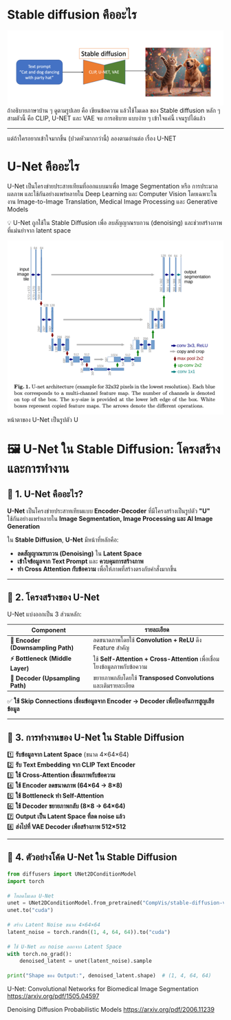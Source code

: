 # Stable diffusion คืออะไร

![alt text](image-4.png)
 ถ้าอธิบายภาษาบ้าน ๆ ดูตามรูปเลย คือ เขียนข้อความ แล้วใช้โมเดล ของ Stable diffusion  หลัก ๆ สามตัวนี้ คือ CLIP, U-NET และ VAE
 จบ การอธิบาย แบบง่าย ๆ เข้าใจแค่นี้ เจนรูปได้แล้ว

---
แต่ถ้าใครอยากเข้าใจมากขึ้น (ปวดหัวมากกว่านี้) ลองตามอ่านต่อ เรื่อง U-NET

# U-Net คืออะไร
U-Net เป็นโครงข่ายประสาทเทียมที่ออกแบบมาเพื่อ Image Segmentation หรือ การประมวลผลภาพ และใช้กันอย่างแพร่หลายใน Deep Learning และ Computer Vision โดยเฉพาะในงาน Image-to-Image Translation, Medical Image Processing และ Generative Models

💡 U-Net ถูกใช้ใน Stable Diffusion เพื่อ ลบสัญญาณรบกวน (denoising) และช่วยสร้างภาพที่แม่นยำจาก latent space

![alt text](image-9.png)
หน้าตาของ U-Net เป็นรูปตัว U 

# 🖼️ **U-Net ใน Stable Diffusion: โครงสร้างและการทำงาน**

## **📌 1. U-Net คืออะไร?**
**U-Net** เป็นโครงข่ายประสาทเทียมแบบ **Encoder-Decoder** ที่มีโครงสร้างเป็นรูปตัว **"U"**  
ใช้กันอย่างแพร่หลายใน **Image Segmentation, Image Processing และ AI Image Generation**  

ใน **Stable Diffusion**, **U-Net** มีหน้าที่หลักคือ:
- **ลดสัญญาณรบกวน (Denoising)** ใน **Latent Space**
- **เข้าใจข้อมูลจาก Text Prompt** และ **ควบคุมการสร้างภาพ**
- **ทำ Cross Attention กับข้อความ** เพื่อให้ภาพที่สร้างตรงกับคำสั่งมากขึ้น

---

## **📌 2. โครงสร้างของ U-Net**
U-Net แบ่งออกเป็น 3 ส่วนหลัก:

| **Component**  | **รายละเอียด** |
|--------------|----------------|
| **🔻 Encoder (Downsampling Path)** | ลดขนาดภาพโดยใช้ **Convolution + ReLU** ดึง Feature สำคัญ |
| **⚡ Bottleneck (Middle Layer)** | ใช้ **Self-Attention + Cross-Attention** เพื่อเชื่อมโยงข้อมูลภาพกับข้อความ |
| **🔺 Decoder (Upsampling Path)** | ขยายภาพกลับโดยใช้ **Transposed Convolutions** และเติมรายละเอียด |

✅ **ใช้ Skip Connections เชื่อมข้อมูลจาก Encoder → Decoder เพื่อป้องกันการสูญเสียข้อมูล**

---

## **📌 3. การทำงานของ U-Net ใน Stable Diffusion**
1️⃣ **รับข้อมูลจาก Latent Space** (ขนาด 4×64×64)  
2️⃣ **รับ Text Embedding จาก CLIP Text Encoder**  
3️⃣ **ใช้ Cross-Attention เชื่อมภาพกับข้อความ**  
4️⃣ **ใช้ Encoder ลดขนาดภาพ (64×64 → 8×8)**  
5️⃣ **ใช้ Bottleneck ทำ Self-Attention**  
6️⃣ **ใช้ Decoder ขยายภาพกลับ (8×8 → 64×64)**  
7️⃣ **Output เป็น Latent Space ที่ลด noise แล้ว**  
8️⃣ **ส่งไปที่ VAE Decoder เพื่อสร้างภาพ 512×512**

---

## **📌 4. ตัวอย่างโค้ด U-Net ใน Stable Diffusion**
```python
from diffusers import UNet2DConditionModel
import torch

# โหลดโมเดล U-Net
unet = UNet2DConditionModel.from_pretrained("CompVis/stable-diffusion-v1-4", subfolder="unet")
unet.to("cuda")

# สร้าง Latent Noise ขนาด 4×64×64
latent_noise = torch.randn((1, 4, 64, 64)).to("cuda")

# ใช้ U-Net ลบ noise ออกจาก Latent Space
with torch.no_grad():
    denoised_latent = unet(latent_noise).sample

print("Shape ของ Output:", denoised_latent.shape)  # (1, 4, 64, 64)
```

U-Net: Convolutional Networks for Biomedical Image Segmentation
https://arxiv.org/pdf/1505.04597

Denoising Diffusion Probabilistic Models
https://arxiv.org/pdf/2006.11239
